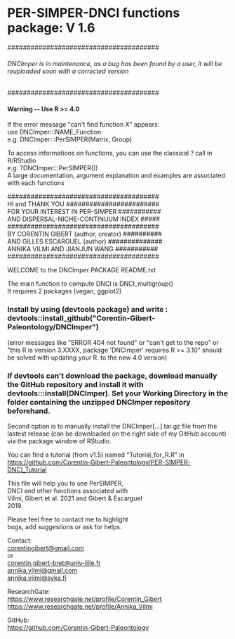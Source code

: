 # PER-SIMPER-DNCI functions package: V 1.6

#######################################<br/>

###### DNCImper is in maintenance, as a bug has been found by a user, it will be reuploaded soon with a corrected version #####

#######################################<br/>


#### Warning -- Use R >= 4.0 <br/>
If the error message "can't find function X" appears:<br/>
use DNCImper:::NAME_Function<br/> 
e.g. DNCImper:::PerSIMPER(Matrix, Group)<br/> 

To access informations on functions, you can use the classical ? call in R/RStudio<br/> 
e.g. ?DNCImper:::PerSIMPER())<br/>
A large documentation, argument explanation and examples are associated with each functions<br/>

#######################################<br/>
HI and THANK YOU ########################<br/>
FOR YOUR INTEREST IN PER-SIMPER ###########<br/>
 AND DISPERSAL-NICHE-CONTINUUM INDEX #####<br/>
#######################################<br/>
BY CORENTIN GIBERT (author, creator) ##########<br/> 
AND GILLES ESCARGUEL (author) ##############<br/>
ANNIKA VILMI AND JIANJUN WANG ###########<br/>
#######################################<br/>

WELCOME to the DNCImper PACKAGE README.txt<br/>

The main function to compute DNCI is DNCI_multigroup()<br/>
It requires 2 packages (vegan, ggplot2)<br/>

### Install by using (devtools package) and write : devtools::install_github("Corentin-Gibert-Paleontology/DNCImper")<br/>
(error messages like "ERROR 404 not found" or "can't get to the repo" or "this R is version 3.XXXX, package 'DNCImper' requires R >= 3.10" should be solved with updating your R. to the new 4.0 version)<br/>

### If devtools can't download the package, download manually the GitHub repository and install it with devtools:::install(DNCImper). Set your Working Directory in the folder containing the unzipped DNCImper repository beforehand.<br/>
Second option is to manually install the DNCImper[...].tar.gz file from the lastest release (can be downloaded on the right side of my GitHub account) via the package window of RStudio. 

You can find a tutorial (from v1.5) named "Tutorial_for_R.R" in https://github.com/Corentin-Gibert-Paleontology/PER-SIMPER-DNCI_Tutorial<br/>

This file will help you to use PerSIMPER,<br/> 
DNCI and other functions associated with<br/>
Vilmi, Gibert et al. 2021 and Gibert & Escarguel<br/> 
2019. 

Please feel free to contact me to highlight<br/>
bugs, add suggestions or ask for helps.<br/>

Contact:<br/> 
corentingibert@gmail.com<br/> 
or<br/>
corentin.gibert-bret@univ-lille.fr<br/> 
annika.vilmi@gmail.com<br/>
annika.vilmi@syke.fi<br/>

ResearchGate:<br/>
https://www.researchgate.net/profile/Corentin_Gibert<br/>
https://www.researchgate.net/profile/Annika_Vilmi<br/>

GitHub:<br/> 
https://github.com/Corentin-Gibert-Paleontology



